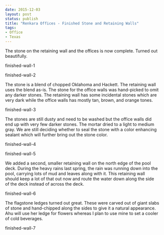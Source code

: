 ```yaml
---
date: 2015-12-03
layout: post
status: publish
title: "Renkara Offices - Finished Stone and Retaining Walls"
tags:
- Office
- Texas
---
```


The stone on the retaining wall and the offices is now complete. Turned out beautifully.

finished-wall-1

finished-wall-2

The stone is a blend of chopped Oklahoma and Hackett. The retaining wall uses the blend as-is. The stone for the office walls was hand-picked to omit any darker stones. The retaining wall has some incidental stones which are very dark while the office walls has mostly tan, brown, and orange tones.

finished-wall-3

The stones are still dusty and need to be washed but the office walls did end up with very few darker stones. The mortar dried to a light to medium gray. We are still deciding whether to seal the stone with a color enhancing sealant which will further bring out the stone color.

finished-wall-4

finished-wall-5

We added a second, smaller retaining wall on the north edge of the pool deck. During the heavy rains last spring, the rain was running down into the pool, carrying lots of mud and leaves along with it. This retaining wall should keep a lot of that out now and route the water down along the side of the deck instead of across the deck.

finished-wall-6

The flagstone ledges turned out great. These were carved out of giant slabs of stone and hand-chipped along the sides to give it a natural appearance. Ahu will use her ledge for flowers whereas I plan to use mine to set a cooler of cold beverages.

finished-wall-7


